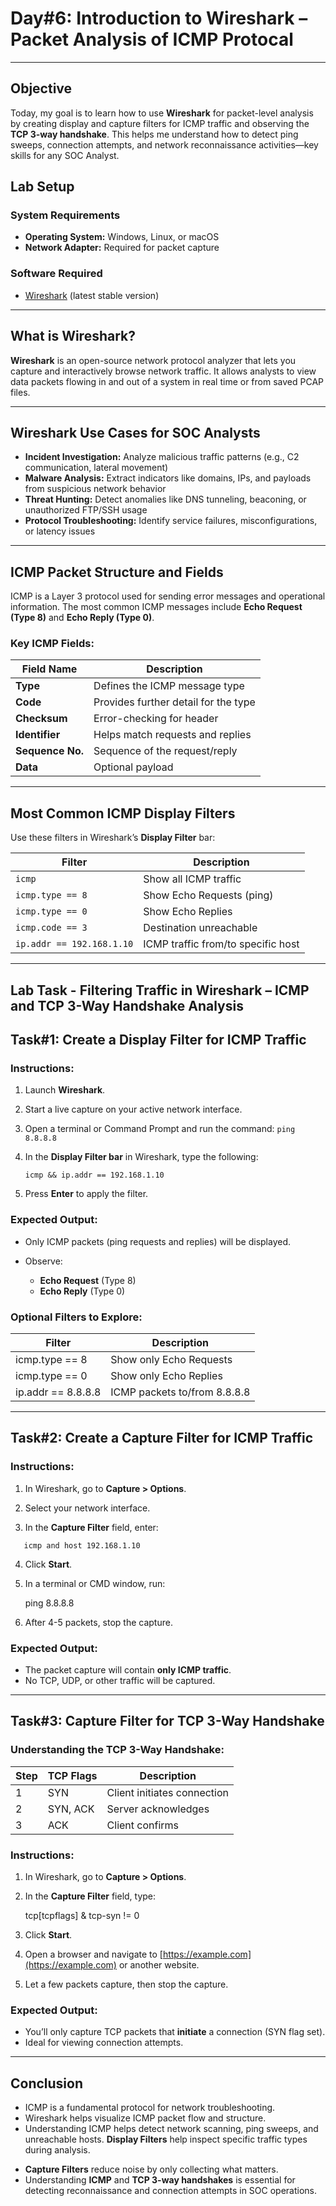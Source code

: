 # **Day#6: Introduction to Wireshark – Packet Analysis of ICMP Protocal**

---

## Objective

Today, my goal is to learn how to use **Wireshark** for packet-level analysis by creating display and capture filters for ICMP traffic and observing the **TCP 3-way handshake**. This helps me understand how to detect ping sweeps, connection attempts, and network reconnaissance activities—key skills for any SOC Analyst.


## **Lab Setup**

### **System Requirements**
- **Operating System:** Windows, Linux, or macOS
- **Network Adapter:** Required for packet capture

### **Software Required**
- [Wireshark](https://www.wireshark.org/download.html) (latest stable version)


---

##  **What is Wireshark?**

**Wireshark** is an open-source network protocol analyzer that lets you capture and interactively browse network traffic. It allows analysts to view data packets flowing in and out of a system in real time or from saved PCAP files.

---

## **Wireshark Use Cases for SOC Analysts**

-  **Incident Investigation:** Analyze malicious traffic patterns (e.g., C2 communication, lateral movement)
-  **Malware Analysis:** Extract indicators like domains, IPs, and payloads from suspicious network behavior
-  **Threat Hunting:** Detect anomalies like DNS tunneling, beaconing, or unauthorized FTP/SSH usage
- **Protocol Troubleshooting:** Identify service failures, misconfigurations, or latency issues

---

##  **ICMP Packet Structure and Fields**

ICMP is a Layer 3 protocol used for sending error messages and operational information. The most common ICMP messages include **Echo Request (Type 8)** and **Echo Reply (Type 0)**.

### **Key ICMP Fields:**

| Field Name       | Description                          |
|------------------|--------------------------------------|
| **Type**         | Defines the ICMP message type        |
| **Code**         | Provides further detail for the type |
| **Checksum**     | Error-checking for header            |
| **Identifier**   | Helps match requests and replies     |
| **Sequence No.** | Sequence of the request/reply        |
| **Data**         | Optional payload                     |

---

##  **Most Common ICMP Display Filters**

Use these filters in Wireshark’s **Display Filter** bar:

| Filter | Description |
|--------|-------------|
| `icmp` | Show all ICMP traffic |
| `icmp.type == 8` | Show Echo Requests (ping) |
| `icmp.type == 0` | Show Echo Replies |
| `icmp.code == 3` | Destination unreachable |
| `ip.addr == 192.168.1.10` | ICMP traffic from/to specific host |

---

## Lab Task - Filtering Traffic in Wireshark – ICMP and TCP 3-Way Handshake Analysis

## **Task#1: Create a Display Filter for ICMP Traffic**

### **Instructions:**

1. Launch **Wireshark**.

2. Start a live capture on your active network interface.

3. Open a terminal or Command Prompt and run the command:
   `ping 8.8.8.8`

4. In the **Display Filter bar** in Wireshark, type the following:

   ```wireshark
   icmp && ip.addr == 192.168.1.10

   ```

5. Press **Enter** to apply the filter.

### **Expected Output:**

* Only ICMP packets (ping requests and replies) will be displayed.
* Observe:

  * **Echo Request** (Type 8)
  * **Echo Reply** (Type 0)

### **Optional Filters to Explore:**

| Filter             | Description                  |
| ------------------ | ---------------------------- |
| icmp.type == 8     | Show only Echo Requests      |
| icmp.type == 0     | Show only Echo Replies       |
| ip.addr == 8.8.8.8 | ICMP packets to/from 8.8.8.8 |

---

## **Task#2: Create a Capture Filter for ICMP Traffic**

### **Instructions:**

1. In Wireshark, go to **Capture > Options**.

2. Select your network interface.

3. In the **Capture Filter** field, enter:
 
```wireshark
   icmp and host 192.168.1.10

 ```

4. Click **Start**.

5. In a terminal or CMD window, run:

   ping 8.8.8.8

6. After 4-5 packets, stop the capture.

### **Expected Output:**

* The packet capture will contain **only ICMP traffic**.
* No TCP, UDP, or other traffic will be captured.

---

## **Task#3: Capture Filter for TCP 3-Way Handshake**

### **Understanding the TCP 3-Way Handshake:**

| Step | TCP Flags | Description                 |
| ---- | --------- | --------------------------- |
| 1    | SYN       | Client initiates connection |
| 2    | SYN, ACK  | Server acknowledges         |
| 3    | ACK       | Client confirms             |

### **Instructions:**

1. In Wireshark, go to **Capture > Options**.

2. In the **Capture Filter** field, type:

   tcp\[tcpflags] & tcp-syn != 0

3. Click **Start**.

4. Open a browser and navigate to [https://example.com](https://example.com) or another website.

5. Let a few packets capture, then stop the capture.

### **Expected Output:**

* You’ll only capture TCP packets that **initiate** a connection (SYN flag set).
* Ideal for viewing connection attempts.

---

##  Conclusion
- ICMP is a fundamental protocol for network troubleshooting.
- Wireshark helps visualize ICMP packet flow and structure.
- Understanding ICMP helps detect network scanning, ping sweeps, and unreachable hosts.
**Display Filters** help inspect specific traffic types during analysis.
* **Capture Filters** reduce noise by only collecting what matters.
* Understanding **ICMP** and **TCP 3-way handshakes** is essential for detecting reconnaissance and connection attempts in SOC operations.

